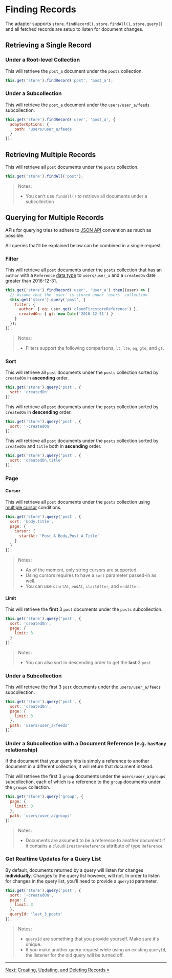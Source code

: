 # Finding Records

The adapter supports `store.findRecord()`, `store.findAll()`, `store.query()` and all fetched records are setup to listen for document changes.

## Retrieving a Single Record

### Under a Root-level Collection

This will retrieve the `post_a` document under the `posts` collection.

```javascript
this.get('store').findRecord('post', 'post_a');
```

### Under a Subcollection

This will retrieve the `post_a` document under the `users/user_a/feeds` subcollection.

```javascript
this.get('store').findRecord('user', 'post_a', {
  adapterOptions: {
    path: 'users/user_a/feeds'
  }
});
```

## Retrieving Multiple Records

This will retrieve all `post` documents under the `posts` collection.

```javascript
this.get('store').findAll('post');
```

> Notes:
>
> - You can't use `findAll()` to retrieve all documents under a subcollection

## Querying for Multiple Records

APIs for querying tries to adhere to [JSON API](http://jsonapi.org/) convention as much as possible.

All queries that'll be explained below can be combined in a single request.

### Filter

This will retrieve all `post` documents under the `posts` collection that has an `author` with a `Reference` [data type](https://firebase.google.com/docs/firestore/manage-data/data-types#data_types) to `users/user_a` and a `createdOn` date greater than 2016-12-31.

```javascript
this.get('store').findRecord('user', 'user_a').then((user) => {
  // Assume that the `user` is stored under `users` collection
  this.get('store').query('post', {
    filter: {
      author: { eq: user.get('cloudFirestoreReference') },
      createdOn: { gt: new Date('2016-12-31') }
    }
  });
});
```

> Notes:
>
> - Filters support the following comparisons, `lt`, `lte`, `eq`, `gte`, and `gt`.

### Sort

This will retrieve all `post` documents under the `posts` collection sorted by `createdOn` in **ascending** order.

```javascript
this.get('store').query('post', {
  sort: 'createdOn'
});
```

This will retrieve all `post` documents under the `posts` collection sorted by `createdOn` in **descending** order.

```javascript
this.get('store').query('post', {
  sort: '-createdOn'
});
```

This will retrieve all `post` documents under the `posts` collection sorted by `createdOn` and `title` both in **ascending** order.

```javascript
this.get('store').query('post', {
  sort: 'createdOn,title'
});
```

### Page

#### Cursor

This will retrieve all `post` documents under the `posts` collection using [multiple cursor](https://firebase.google.com/docs/firestore/query-data/query-cursors#set_multiple_cursor_conditions) conditions.

```javascript
this.get('store').query('post', {
  sort: 'body,title',
  page: {
    cursor: {
      startAt: 'Post A Body,Post A Title'
    }
  }
});
```

> Notes:
>
> - As of the moment, only string cursors are supported.
> - Using cursors requires to have a `sort` parameter passed-in as well.
> - You can use `startAt`, `endAt`, `startAfter`, and `endAfter`.

#### Limit

This will retrieve the **first** 3 `post` documents under the `posts` subcollection.

```javascript
this.get('store').query('post', {
  sort: 'createdOn',
  page: {
    limit: 3
  }
});
```

> Notes:
>
> - You can also sort in descending order to get the **last** 3 `post`

### Under a Subcollection

This will retrieve the first 3 `post` documents under the `users/user_a/feeds` subcollection.

```javascript
this.get('store').query('post', {
  sort: 'createdOn',
  page: {
    limit: 3
  },
  path: 'users/user_a/feeds'
});
```

### Under a Subcollection with a Document Reference (e.g. `hasMany` relationship)

If the document that your query hits is simply a reference to another document in a different collection, it will return that document instead.

This will retrieve the first 3 `group` documents under the `users/user_a/groups` subcollection, each of which is a reference to the `group` documents under the `groups` collection.

```javascript
this.get('store').query('group', {
  page: {
    limit: 3
  },
  path: 'users/user_a/groups'
});
```

> Notes:
>
> - Documents are assumed to be a reference to another document if it contains a `cloudFirestoreReference` attribute of type `Reference`

### Get Realtime Updates for a Query List

By default, documents returned by a query will listen for changes **individually**. Changes to the query list however, will not. In order to listen for changes in the query list, you'll need to provide a `queryId` parameter.

```javascript
this.get('store').query('post', {
  sort: '-createdOn',
  page: {
    limit: 3
  },
  queryId: 'last_3_posts'
});
```

> Notes:
>
> - `queryId` are something that you provide yourself. Make sure it's unique.
> - If you make another query request while using an existing `queryId`, the listener for the old query will be turned off.

---

[Next: Creating, Updating, and Deleting Records »](https://github.com/rmmmp/ember-cloud-firestore-adapter/blob/master/03-creating-updating-deleting-records.md)
